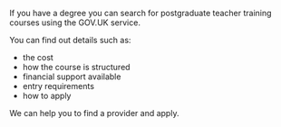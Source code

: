 If you have a degree you can search for postgraduate teacher training courses using the GOV.UK service.

You can find out details such as:

* the cost
* how the course is structured
* financial support available
* entry requirements
* how to apply

We can help you to find a provider and apply.
